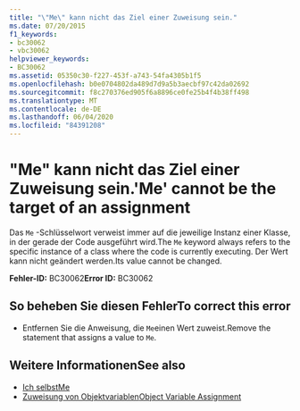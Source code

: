 ```yaml
---
title: "\"Me\" kann nicht das Ziel einer Zuweisung sein."
ms.date: 07/20/2015
f1_keywords:
- bc30062
- vbc30062
helpviewer_keywords:
- BC30062
ms.assetid: 05350c30-f227-453f-a743-54fa4305b1f5
ms.openlocfilehash: b0e0704802da489d7d9a5b3aecbf97c42da02692
ms.sourcegitcommit: f8c270376ed905f6a8896ce0fe25b4f4b38ff498
ms.translationtype: MT
ms.contentlocale: de-DE
ms.lasthandoff: 06/04/2020
ms.locfileid: "84391208"
---
```

# <a name="me-cannot-be-the-target-of-an-assignment"></a><span data-ttu-id="aca00-102">"Me" kann nicht das Ziel einer Zuweisung sein.</span><span class="sxs-lookup"><span data-stu-id="aca00-102">'Me' cannot be the target of an assignment</span></span>
<span data-ttu-id="aca00-103">Das `Me` -Schlüsselwort verweist immer auf die jeweilige Instanz einer Klasse, in der gerade der Code ausgeführt wird.</span><span class="sxs-lookup"><span data-stu-id="aca00-103">The `Me` keyword always refers to the specific instance of a class where the code is currently executing.</span></span> <span data-ttu-id="aca00-104">Der Wert kann nicht geändert werden.</span><span class="sxs-lookup"><span data-stu-id="aca00-104">Its value cannot be changed.</span></span>  
  
 <span data-ttu-id="aca00-105">**Fehler-ID:** BC30062</span><span class="sxs-lookup"><span data-stu-id="aca00-105">**Error ID:** BC30062</span></span>  
  
## <a name="to-correct-this-error"></a><span data-ttu-id="aca00-106">So beheben Sie diesen Fehler</span><span class="sxs-lookup"><span data-stu-id="aca00-106">To correct this error</span></span>  
  
- <span data-ttu-id="aca00-107">Entfernen Sie die Anweisung, die `Me`einen Wert zuweist.</span><span class="sxs-lookup"><span data-stu-id="aca00-107">Remove the statement that assigns a value to `Me`.</span></span>  
  
## <a name="see-also"></a><span data-ttu-id="aca00-108">Weitere Informationen</span><span class="sxs-lookup"><span data-stu-id="aca00-108">See also</span></span>

- [<span data-ttu-id="aca00-109">Ich selbst</span><span class="sxs-lookup"><span data-stu-id="aca00-109">Me</span></span>](../programming-guide/program-structure/me-my-mybase-and-myclass.md#me)
- [<span data-ttu-id="aca00-110">Zuweisung von Objektvariablen</span><span class="sxs-lookup"><span data-stu-id="aca00-110">Object Variable Assignment</span></span>](../programming-guide/language-features/variables/object-variable-assignment.md)
